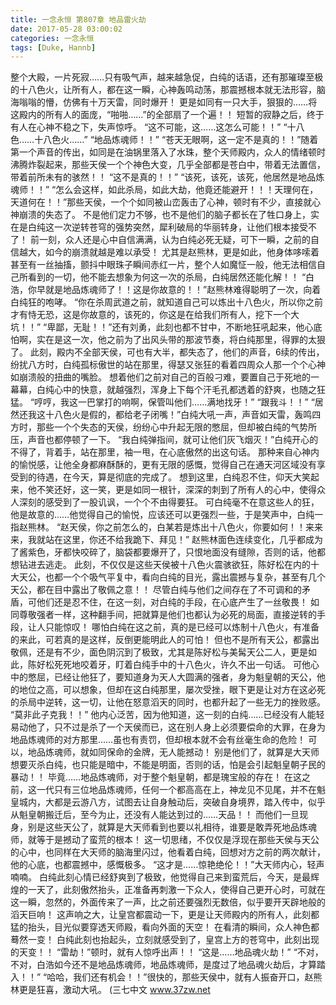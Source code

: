 ```yaml
---
title: 一念永恒 第807章 地品雷火劫
date: 2017-05-28 03:00:02
categories: 一念永恒
tags: [Duke, Hannb]
---
```


整个大殿，一片死寂……只有吸气声，越来越急促，白纯的话语，还有那璀璨至极的十八色火，让所有人，都在这一瞬，心神轰鸣动荡，那震撼根本就无法形容，脑海嗡嗡的懵，仿佛有十万天雷，同时爆开！
更是如同有一只大手，狠狠的……将这殿内的所有人的面庞，“啪啪……”的全部扇了一个遍！！
短暂的寂静之后，终于有人在心神不稳之下，失声惊呼。
“这不可能，这……这怎么可能！！”
“十八色……十八色火……”
“地品炼魂师！！”
“苍天无眼啊，这一定不是真的！！”随着第一个声音的传出，如同是在油锅里落入了水珠，整个天师殿内，众人的情绪顿时沸腾炸裂起来，那些天侯一个个神色大变，几乎全部都是苍白中，带着无法置信，带着前所未有的骇然！！
“这不是真的！！”
“该死，该死，该死，他居然是地品炼魂师！！”
“怎么会这样，如此杀局，如此大劫，他竟还能避开！！！天理何在，天道何在！！”那些天侯，一个个如同被山峦轰击了心神，顿时有不少，直接就心神崩溃的失态了。
不是他们定力不够，也不是他们的脑子都长在了牲口身上，实在是白纯这一次逆转苍穹的强势突然，犀利破局的华丽转身，让他们根本接受不了！
前一刻，众人还是心中自信满满，认为白纯必死无疑，可下一瞬，之前的自信越大，如今的崩溃就越是难以承受！
尤其是赵熊林，更是如此，他身体哆嗦着甚至有一丝抽搐，颤抖中眼珠子瞬间赤红一片，整个人如魔怔一般，他无法相信自己所看到的一切，他不能去想象为何这一次的杀局，白纯居然还能化解！！
“白浩，你早就是地品炼魂师了！！这是你故意的！！”赵熊林难得聪明了一次，向着白纯狂的咆哮。
“你在杀周武道之前，就知道自己可以炼出十八色火，所以你之前才有恃无恐，这是你故意的，该死的，你这是在给我们所有人，挖下一个大坑！！”
“卑鄙，无耻！！”还有刘勇，此刻也都不甘中，不断地狂吼起来，他心底怕啊，实在是这一次，他之前为了出风头带的那波节奏，将白纯那里，得罪的太狠了。
此刻，殿内不全部天侯，可也有大半，都失态了，他们的声音，6续的传出，纷扰八方时，白纯孤标傲世的站在那里，得瑟又张狂的看着四周众人那一个个心神如崩溃般的扭曲的嘴脸。
想着他们之前对自己的百般刁难，要置自己于死地的一幕幕，白纯心中的快意，就越强烈，浑身上下每个汗毛孔都透着的舒爽，也随之狂猛。
“哼哼，我这一巴掌打的响啊，保管叫他们……满地找牙！”
“跟我斗！！”
“居然还我这十八色火是假的，都给老子闭嘴！”白纯大吼一声，声音如天雷，轰鸣四方时，那些一个个失态的天侯，纷纷心中升起无限的憋屈，但却被白纯的气势所压，声音也都停顿了一下。
“我白纯弹指间，就可让他们灰飞烟灭！”白纯开心的不得了，背着手，站在那里，袖一甩，在心底傲然的出这句话。
那种来自心神内的愉悦感，让他全身都麻酥酥的，更有无限的感慨，觉得自己在通天河区域没有享受到的待遇，在今天，算是彻底的完成了。
想到这里，白纯忍不住，仰天大笑起来，他不笑还好，这一笑，更是如同一根针，深深的刺到了所有人的心中，使得众人深刻的感受到了一股讥讽，一个个不由得要狂。
可白纯毫不在意这些人的狂，他是故意的……他觉得自己的愉悦，应该还可以更强烈一些，于是笑声中，白纯一指赵熊林。
“赵天侯，你之前怎么的，白某若是炼出十八色火，你要如何！！来来来，我就站在这里，你还不给我跪下、拜见！”
赵熊林面色连续变化，几乎都成为了酱紫色，牙都快咬碎了，脑袋都要爆开了，只恨地面没有缝隙，否则的话，他都想钻进去逃走。
此刻，不仅仅是这些天侯被十八色火震骇欲狂，陈好松在内的十大天公，也都一个个吸气平复中，看向白纯的目光，露出震撼与复杂，甚至有几个天公，都在目中露出了敬佩之意！！
尽管白纯与他们之间存在了不可调和的矛盾，可他们还是忍不住，在这一刻，对白纯的手段，在心底产生了一丝敬畏！
如同尊敬强者一样，这种翻手间，把就算是他们也都认为必死的局面，直接逆转的手段，让人只能惊叹！
哪怕白纯在这之前，真的是已经可以炼制十八色火，有准备的来此，可若真的是这样，反倒更能明此人的可怕！
但也不是所有天公，都露出敬佩，还是有不少，面色阴沉到了极致，尤其是陈好松与美髯天公二人，更是如此，陈好松死死地咬着牙，盯着白纯手中的十八色火，许久不出一句话。
可他心中的憋屈，已经让他狂了，要知道身为天人大圆满的强者，身为魁皇朝的天公，他的地位之高，可以想象，但却在这白纯那里，屡次受挫，眼下更是让对方在这必死的杀局中逆转，这一切，让他在怒意滔天的同时，也都升起了一些无力的挫败感。
“莫非此子克我！！”
他内心泛苦，因为他知道，这一刻的白纯……已经没有人能轻易动他了，只不过是杀了一个天侯而已，这在别人身上必须要偿命的大罪，在身为地品炼魂师的对方那里……虽也有责罚，但却根本就不会有丝毫生命的危险！
可以，地品炼魂师，就如同保命的金牌，无人能撼动！
别是他们了，就算是大天师想要灭杀白纯，也只能是暗中，不能是明面，否则的话，怕是会引起魁皇朝子民的暴动！！
毕竟……地品炼魂师，对于整个魁皇朝，都是瑰宝般的存在！
在这之前，这一代只有三位地品炼魂师，任何一个都高高在上，神龙见不见尾，并不在魁皇城内，大都是云游八方，试图去让自身触动后，突破自身境界，踏入传中，似乎从魁皇朝搬迁后，至今为止，还没有人能达到过的……天品！！
而他们一旦现身，别是这些天公了，就算是大天师看到也要以礼相待，谁要是敢弄死地品炼魂师，就等于是撼动了蛮荒的根本！
这一切思绪，不仅仅是浮现在那些天侯与天公的心中，也同样在大天师的脑海里闪过，他看着白纯，回想对方之前的两次献计，他的心底，也都震撼中，感慨极多。
“这才是……惊艳绝伦！！”大天师内心，轻声喃喃。
白纯此刻心情已经舒爽到了极致，他觉得自己来到蛮荒后，今天，是最辉煌的一天了，此刻傲然抬头，正准备再刺激一下众人，使得自己更开心时，可就在这一瞬，忽然的，外面传来了一声，比之前还要强烈无数倍，似乎要开天辟地般的滔天巨响！
这声响之大，让皇宫都震动一下，更是让天师殿内的所有人，此刻都猛的抬头，目光似要穿透天师殿，看向外面的天空！
在看清的瞬间，众人神色都蓦然一变！
白纯此刻也抬起头，立刻就感受到了，皇宫上方的苍穹中，此刻出现的天变！！
“雷劫！”顿时，就有人惊呼出声！！
“这是……地品魂火劫！”
“不对，不对，白浩如今还不是地品炼魂师，地品炼魂师，是度过了地品魂火劫后，才算踏入！！”
“哈哈，我们还有机会！！”很快的，那些天侯中，就有人振奋开口，赵熊林更是狂喜，激动大吼。
(三七中文 www.37zw.net